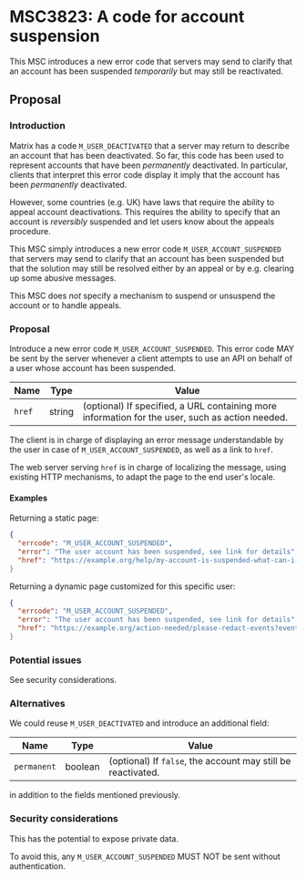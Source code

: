 # MSC3823: A code for account suspension

This MSC introduces a new error code that servers may send to clarify that an account has been
suspended *temporarily* but may still be reactivated.

## Proposal

### Introduction

Matrix has a code `M_USER_DEACTIVATED` that a server may return to describe an account that has been
deactivated. So far, this code has been used to represent accounts that have been *permanently*
deactivated. In particular, clients that interpret this error code display it imply that the account
has been *permanently* deactivated.

However, some countries (e.g. UK) have laws that require the ability to appeal account
deactivations. This requires the ability to specify that an account is *reversibly*
suspended and let users know about the appeals procedure.

This MSC simply introduces a new error code `M_USER_ACCOUNT_SUSPENDED` that servers may send to
clarify that an account has been suspended but that the solution may still be resolved either by
an appeal or by e.g. clearing up some abusive messages.

This MSC does *not* specify a mechanism to suspend or unsuspend the account or to handle appeals.

### Proposal

Introduce a new error code `M_USER_ACCOUNT_SUSPENDED`. This error code MAY be sent by the server
whenever a client attempts to use an API on behalf of a user whose account has been suspended.

| Name | Type | Value |
|------|------|-------|
| `href` | string | (optional) If specified, a URL containing more information for the user, such as action needed. |

The client is in charge of displaying an error message understandable by the user in case of `M_USER_ACCOUNT_SUSPENDED`,
as well as a link to `href`.

The web server serving `href` is in charge of localizing the message, using existing HTTP mechanisms,
to adapt the page to the end user's locale.

#### Examples

Returning a static page:

```json
{
  "errcode": "M_USER_ACCOUNT_SUSPENDED",
  "error": "The user account has been suspended, see link for details",
  "href": "https://example.org/help/my-account-is-suspended-what-can-i-do
}
```

Returning a dynamic page customized for this specific user:

```json
{
  "errcode": "M_USER_ACCOUNT_SUSPENDED",
  "error": "The user account has been suspended, see link for details",
  "href": "https://example.org/action-needed/please-redact-events?event-id=$event_1:example.org&event-id=$event_2:example.org
}
```


### Potential issues

See security considerations.

### Alternatives

We could reuse `M_USER_DEACTIVATED` and introduce an additional field:

| Name | Type | Value |
|------|------|-------|
| `permanent` | boolean | (optional) If `false`, the account may still be reactivated. |

in addition to the fields mentioned previously.

### Security considerations

This has the potential to expose private data.

To avoid this, any `M_USER_ACCOUNT_SUSPENDED` MUST NOT be sent without authentication.